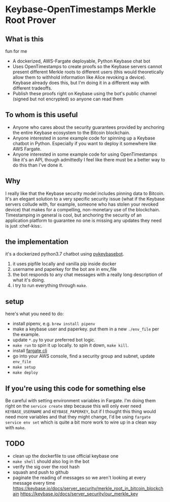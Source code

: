 
# Keybase-OpenTimestamps Merkle Root Prover

## What is this
fun for me
* A dockerized, AWS-Fargate deployable, Python Keybase chat bot
* Uses OpenTimestamps to create proofs so the Keybase servers cannot present different Merkle roots to different users (this would theoretically allow them to withhold information like Alice revoking a device). Keybase already does this, but I'm doing it in a different way with different tradeoffs.
* Publish these proofs right on Keybase using the bot's public channel (signed but not encrypted) so anyone can read them

## To whom is this useful
* Anyone who cares about the security guarantees provided by anchoring the entire Keybase ecosystem to the Bitcoin blockchain.
* Anyone interested in some example code for spinning up a Keybase chatbot in Python. Especially if you want to deploy it somewhere like AWS Fargate. 
* Anyone interested in some example code for using OpenTimestamps like it's an API, though admittedly I feel like there must be a better way to do this than I've done it. 

## Why
I really like that the Keybase security model includes pinning data to Bitcoin. It's an elegant solution to a very specific security issue (what if the Keybase servers collude with, for example, someone who has stolen your revoked device) that makes for a compelling, non-monetary use of the blockchain. Timestamping in general is cool, but anchoring the security of an application platform to guarantee no one is missing any updates they need is just :chef-kiss:. 

## the implementation
it's a dockerized python3.7 chatbot using [pykeybasebot](https://github.com/keybase/pykeybasebot). 
1. it uses pipfile locally and vanilla pip inside docker
2. username and paperkey for the bot are in env_file
3. the bot responds to any chat messages with a really long description of what it's doing.
4. i try to run everything through `make`. 

## setup
here's what you need to do:
* install pipenv, e.g. `brew install pipenv`
* make a keybase user and paperkey. put them in a new `./env_file` per the example.
* update `*.py` to your preferred bot logic.
* `make run` to spin it up locally. to spin it down, `make kill`.
* install [fargate cli](https://somanymachines.com/fargate/)
* go into your AWS console, find a security group and subnet, update `env_file`
* `make setup`
* `make deploy`

## If you're using this code for something else
Be careful with setting environment variables in Fargate. I'm doing them right on the `service create` step because this will only ever need `KEYBASE_USERNAME` and `KEYBASE_PAPERKEY`, but if I thought this thing would need more variables and that they might change, I'd be using `fargate service env set` which is quite a bit more work to wire up in a clean way with `make`. 


## TODO
* clean up the dockerfile to use official keybase one
* `make shell` should also log in the bot
* verify the sig over the root hash
* squash and push to github
* paginate the reading of messages so we aren't looking at every message every time
https://keybase.io/docs/server_security/merkle_root_in_bitcoin_blockchain
https://keybase.io/docs/server_security/our_merkle_key


